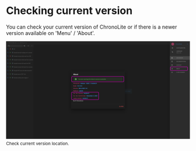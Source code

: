 
# Checking current version

You can check your current version of ChronoLite or if there is a newer version available on 'Menu' / 'About'.

![checking version](./../images/documentation/chronolite/dashboard/about_version.PNG)  
<small class="img_caption">Check current version location. </small>

